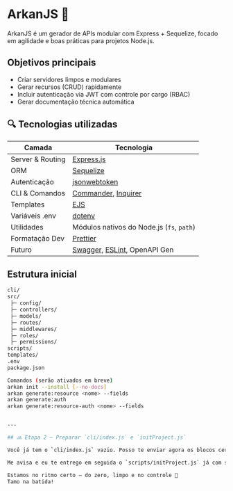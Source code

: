 # ArkanJS 🚀

ArkanJS é um gerador de APIs modular com Express + Sequelize, focado em agilidade e boas práticas para projetos Node.js.

## Objetivos principais
- Criar servidores limpos e modulares
- Gerar recursos (CRUD) rapidamente
- Incluir autenticação via JWT com controle por cargo (RBAC)
- Gerar documentação técnica automática

## 🔍 Tecnologias utilizadas

| Camada            | Tecnologia                                                                 |
|-------------------|------------------------------------------------------------------------------|
| Server & Routing  | [Express.js](https://expressjs.com/)                                        |
| ORM               | [Sequelize](https://sequelize.org/)                                         |
| Autenticação      | [jsonwebtoken](https://github.com/auth0/node-jsonwebtoken)                  |
| CLI & Comandos    | [Commander](https://github.com/tj/commander.js), [Inquirer](https://github.com/SBoudrias/Inquirer.js) |
| Templates         | [EJS](https://ejs.co/)                                                       |
| Variáveis .env    | [dotenv](https://github.com/motdotla/dotenv)                                |
| Utilidades        | Módulos nativos do Node.js (`fs`, `path`)                                   |
| Formatação Dev    | [Prettier](https://prettier.io/)                                             |
| Futuro            | [Swagger](https://swagger.io/), [ESLint](https://eslint.org/), OpenAPI Gen  |


## Estrutura inicial
```bash
cli/
src/
 ├─ config/
 ├─ controllers/
 ├─ models/
 ├─ routes/
 ├─ middlewares/
 ├─ roles/
 ├─ permissions/
scripts/
templates/
.env
package.json

Comandos (serão ativados em breve)
arkan init --install [--no-docs]
arkan generate:resource <nome> --fields
arkan generate:auth
arkan generate:resource-auth <nome> --fields


---

## 🔜 Etapa 2 — Preparar `cli/index.js` e `initProject.js`

Você já tem o `cli/index.js` vazio. Posso te enviar agora os blocos certos pra inicializar o projeto com `arkan init --install`, incluindo a criação automática de arquivos, documentação e dependências.

Me avisa e eu te entrego em seguida o `scripts/initProject.js` já com suporte à flag `--no-docs` e estrutura pronta pra iniciar o servidor.

Estamos no ritmo certo — do zero, limpo e no controle 🎯  
Tamo na batida!